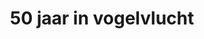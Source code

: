---
layout: exhibit
title: 50 jaar in vogelvlucht
preview: 
    image: /img/tentoonstelling/todo-img-06.jpg
    text: >
        50 jaar in woord en beeld
media:
    - type: video
      link: /media/video/sample-01.mp4
    - type: video
      link: /media/video/sample-02.mp4
    - type: video
      link: /media/video/sample-03.mp4
    - type: video
      link: /media/video/sample-01.mp4
---